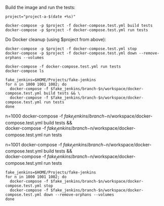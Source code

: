 Build the image and run the tests:
```shell
project="project-a-$(date +%s)"

docker-compose -p $project -f docker-compose.test.yml build tests
docker-compose -p $project -f docker-compose.test.yml run tests
```

Do Docker cleanup (using $project from above):
```shell
docker-compose -p $project -f docker-compose.test.yml stop
docker-compose -p $project -f docker-compose.test.yml down --remove-orphans --volumes
```


```shell
docker-compose -f docker-compose.test.yml run tests
docker-compose ls
```

```shell
fake_jenkins=$HOME/Projects/fake-jenkins
for n in 1000 1001 1002; do
  docker-compose -f $fake_jenkins/branch-$n/workspace/docker-compose.test.yml build tests && \
  docker-compose -f $fake_jenkins/branch-$n/workspace/docker-compose.test.yml run tests
done
```
n=1000
docker-compose -f $fake_jenkins/branch-$n/workspace/docker-compose.test.yml build tests && \
  docker-compose -f $fake_jenkins/branch-$n/workspace/docker-compose.test.yml run tests

n=1001
docker-compose -f $fake_jenkins/branch-$n/workspace/docker-compose.test.yml build tests && \
  docker-compose -f $fake_jenkins/branch-$n/workspace/docker-compose.test.yml run tests

```shell
fake_jenkins=$HOME/Projects/fake-jenkins
for n in 1000 1001 1002; do
  docker-compose -f $fake_jenkins/branch-$n/workspace/docker-compose.test.yml stop
  docker-compose -f $fake_jenkins/branch-$n/workspace/docker-compose.test.yml down --remove-orphans --volumes
done 
```
